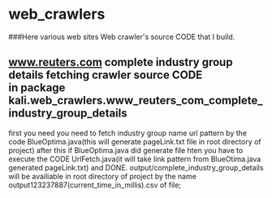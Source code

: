 # web_crawlers
###Here various web sites Web crawler's source CODE that I build. 

## www.reuters.com complete industry group details fetching crawler source CODE<br>in package kali.web_crawlers.www_reuters_com_complete_industry_group_details
first you need you need to fetch industry group name url pattern by the code BlueOptima.java(this will generate pageLink.txt file in root directory of project) after this if BlueOptima.java did generate file hten you have to execute the CODE UrlFetch.java(it will take link pattern from BlueOtima.java generated pageLink.txt) and DONE. output/complete_industry_group_details will be availiable in root directory of project by the name output123237887(current_time_in_millis).csv of file;
